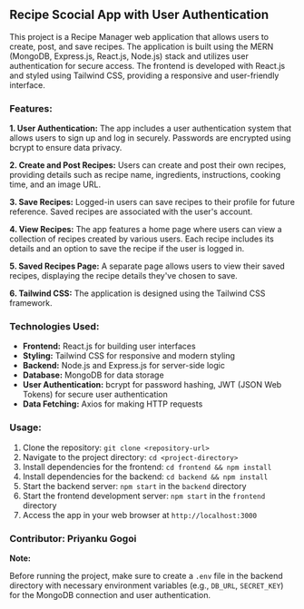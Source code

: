 ## Recipe Scocial App with User Authentication

This project is a Recipe Manager web application that allows users to create, post, and save recipes. The application is built using the MERN (MongoDB, Express.js, React.js, Node.js) stack and utilizes user authentication for secure access. The frontend is developed with React.js and styled using Tailwind CSS, providing a responsive and user-friendly interface.

### Features:

**1. User Authentication:** 
The app includes a user authentication system that allows users to sign up and log in securely. Passwords are encrypted using bcrypt to ensure data privacy.

**2. Create and Post Recipes:** 
Users can create and post their own recipes, providing details such as recipe name, ingredients, instructions, cooking time, and an image URL.

**3. Save Recipes:** 
Logged-in users can save recipes to their profile for future reference. Saved recipes are associated with the user's account.

**4. View Recipes:** 
The app features a home page where users can view a collection of recipes created by various users. Each recipe includes its details and an option to save the recipe if the user is logged in.

**5. Saved Recipes Page:** 
A separate page allows users to view their saved recipes, displaying the recipe details they've chosen to save.

**6. Tailwind CSS:** 
The application is designed using the Tailwind CSS framework.

### Technologies Used:

- **Frontend:** React.js for building user interfaces
- **Styling:** Tailwind CSS for responsive and modern styling
- **Backend:** Node.js and Express.js for server-side logic
- **Database:** MongoDB for data storage
- **User Authentication:** bcrypt for password hashing, JWT (JSON Web Tokens) for secure user authentication
- **Data Fetching:** Axios for making HTTP requests

### Usage:

1. Clone the repository: `git clone <repository-url>`
2. Navigate to the project directory: `cd <project-directory>`
3. Install dependencies for the frontend: `cd frontend && npm install`
4. Install dependencies for the backend: `cd backend && npm install`
5. Start the backend server: `npm start` in the `backend` directory
6. Start the frontend development server: `npm start` in the `frontend` directory
7. Access the app in your web browser at `http://localhost:3000`

### Contributor: Priyanku Gogoi

**Note:**

Before running the project, make sure to create a `.env` file in the backend directory with necessary environment variables (e.g., `DB_URL`, `SECRET_KEY`) for the MongoDB connection and user authentication.
